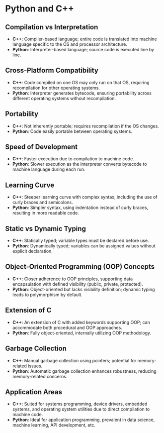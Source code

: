# Python and C++

## Compilation vs Interpretation

-   **C++**: Compiler-based language; entire code is translated into machine language specific to the OS and processor architecture.
-   **Python**: Interpreter-based language; source code is executed line by line.

## Cross-Platform Compatibility

-   **C++**: Code compiled on one OS may only run on that OS, requiring recompilation for other operating systems.
-   **Python**: Interpreter generates bytecode, ensuring portability across different operating systems without recompilation.

## Portability

-   **C++**: Not inherently portable; requires recompilation if the OS changes.
-   **Python**: Code easily portable between operating systems.

## Speed of Development

-   **C++**: Faster execution due to compilation to machine code.
-   **Python**: Slower execution as the interpreter converts bytecode to machine language during each run.

## Learning Curve

-   **C++**: Steeper learning curve with complex syntax, including the use of curly braces and semicolons.
-   **Python**: Simpler syntax, using indentation instead of curly braces, resulting in more readable code.

## Static vs Dynamic Typing

-   **C++**: Statically typed; variable types must be declared before use.
-   **Python**: Dynamically typed; variables can be assigned values without explicit declaration.

## Object-Oriented Programming (OOP) Concepts

-   **C++**: Closer adherence to OOP principles, supporting data encapsulation with defined visibility (public, private, protected).
-   **Python**: Object-oriented but lacks visibility definition; dynamic typing leads to polymorphism by default.

## Extension of C

-   **C++**: An extension of C with added keywords supporting OOP; can accommodate both procedural and OOP approaches.
-   **Python**: Fully object-oriented, internally utilizing OOP methodology.

## Garbage Collection

-   **C++**: Manual garbage collection using pointers; potential for memory-related issues.
-   **Python**: Automatic garbage collection enhances robustness, reducing memory-related concerns.

## Application Areas

-   **C++**: Suited for systems programming, device drivers, embedded systems, and operating system utilities due to direct compilation to machine code.
-   **Python**: Ideal for application programming, prevalent in data science, machine learning, API development, etc.
